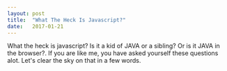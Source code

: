 ```yaml
---
layout: post
title:  "What The Heck Is Javascript?"
date:   2017-01-21
---
```


<p class="intro"><span class="dropcap">W</span>hat the heck is javascript? Is it a kid of JAVA or a sibling? Or is it JAVA in the browser?. If you are like me, you have asked yourself these questions alot. Let's clear the sky on that in a few words.</p>

<!-- Image here: -->
